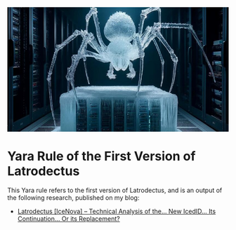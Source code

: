 <div style="display: flex; justify-content: center;">
  <img src="img/lactrodectus-edited.jpg">
</div>

# Yara Rule of the First Version of Latrodectus

This Yara rule refers to the first version of Latrodectus, and is an output of the following research, published on my blog:

- [Latrodectus [IceNova] – Technical Analysis of the… New IcedID… Its Continuation… Or its Replacement?](https://0x0d4y.blog/latrodectus-technical-analysis-of-the-new-icedid/)